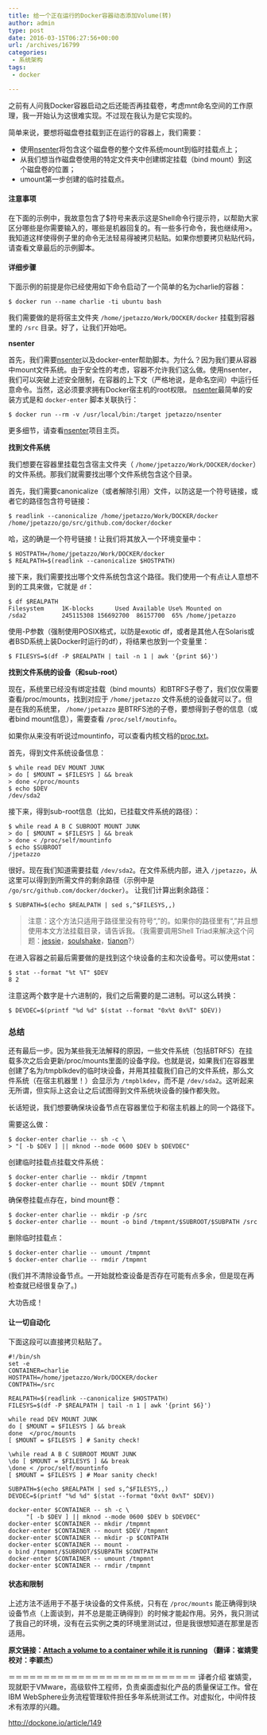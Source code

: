 ```yaml
---
title: 给一个正在运行的Docker容器动态添加Volume(转)
author: admin
type: post
date: 2016-03-15T06:27:56+00:00
url: /archives/16799
categories:
 - 系统架构
tags:
 - docker

---
```

之前有人问我Docker容器启动之后还能否再挂载卷，考虑mnt命名空间的工作原理，我一开始认为这很难实现。不过现在我认为是它实现的。

简单来说，要想将磁盘卷挂载到正在运行的容器上，我们需要：

 * 使用[nsenter][1]将包含这个磁盘卷的整个文件系统mount到临时挂载点上；
 * 从我们想当作磁盘卷使用的特定文件夹中创建绑定挂载（bind mount）到这个磁盘卷的位置；
 * umount第一步创建的临时挂载点。

#### **注意事项**

在下面的示例中，我故意包含了$符号来表示这是Shell命令行提示符，以帮助大家区分哪些是你需要输入的，哪些是机器回复的。有一些多行命令，我也继续用>。我知道这样使得例子里的命令无法轻易得被拷贝粘贴。如果你想要拷贝粘贴代码，请查看文章最后的示例脚本。

#### **详细步骤**

下面示例的前提是你已经使用如下命令启动了一个简单的名为charlie的容器：

```
$ docker run --name charlie -ti ubuntu bash

```

我们需要做的是将宿主文件夹 `/home/jpetazzo/Work/DOCKER/docker` 挂载到容器里的 `/src` 目录。好了，让我们开始吧。

**nsenter**

首先，我们需要[nsenter][1]以及docker-enter帮助脚本。为什么？因为我们要从容器中mount文件系统。由于安全性的考虑，容器不允许我们这么做。使用nsenter，我们可以突破上述安全限制，在容器的上下文（严格地说，是命名空间）中运行任意命令。当然，这必须要求拥有Docker宿主机的root权限。
[nsenter][1]最简单的安装方式是和 `docker-enter` 脚本关联执行：

```
$ docker run --rm -v /usr/local/bin:/target jpetazzo/nsenter

```

更多细节，请查看[nsenter][1]项目主页。

**找到文件系统**

我们想要在容器里挂载包含宿主文件夹（ `/home/jpetazzo/Work/DOCKER/docker`）的文件系统。那我们就需要找出哪个文件系统包含这个目录。

首先，我们需要canonicalize（或者解除引用）文件，以防这是一个符号链接，或者它的路径包含符号链接：

```
$ readlink --canonicalize /home/jpetazzo/Work/DOCKER/docker
/home/jpetazzo/go/src/github.com/docker/docker

```

哈，这的确是一个符号链接！让我们将其放入一个环境变量中：

```
$ HOSTPATH=/home/jpetazzo/Work/DOCKER/docker
$ REALPATH=$(readlink --canonicalize $HOSTPATH)

```

接下来，我们需要找出哪个文件系统包含这个路径。我们使用一个有点让人意想不到的工具来做，它就是 `df`：

```
$ df $REALPATH
Filesystem     1K-blocks      Used Available Use% Mounted on
/sda2          245115308 156692700  86157700  65% /home/jpetazzo

```

使用-P参数（强制使用POSIX格式，以防是exotic df，或者是其他人在Solaris或者BSD系统上装Docker时运行的df），将结果也放到一个变量里：

```
$ FILESYS=$(df -P $REALPATH | tail -n 1 | awk '{print $6}')

```

**找到文件系统的设备（和sub-root）**

现在，系统里已经没有绑定挂载（bind mounts）和BTRFS子卷了，我们仅仅需要查看/proc/mounts，找到对应于 `/home/jpetazzo` 文件系统的设备就可以了。但是在我的系统里， `/home/jpetazzo` 是BTRFS池的子卷，要想得到子卷的信息（或者bind mount信息），需要查看 `/proc/self/moutinfo`。

如果你从来没有听说过mountinfo，可以查看内核文档的[proc.txt][2]。

首先，得到文件系统设备信息：

```
$ while read DEV MOUNT JUNK
> do [ $MOUNT = $FILESYS ] && break
> done </proc/mounts
$ echo $DEV
/dev/sda2

```

接下来，得到sub-root信息（比如，已挂载文件系统的路径）：

```
$ while read A B C SUBROOT MOUNT JUNK
> do [ $MOUNT = $FILESYS ] && break
> done < /proc/self/mountinfo
$ echo $SUBROOT
/jpetazzo

```

很好。现在我们知道需要挂载 `/dev/sda2`。在文件系统内部，进入 `/jpetazzo`，从这里可以得到到所需文件的剩余路径（示例中是 `/go/src/github.com/docker/docker`）。
让我们计算出剩余路径：

```
$ SUBPATH=$(echo $REALPATH | sed s,^$FILESYS,,)

```



> 注意：这个方法只适用于路径里没有符号“,”的。如果你的路径里有“,”并且想使用本文方法挂载目录，请告诉我。（我需要调用Shell Triad来解决这个问题：[jessie][3]，[soulshake][4]，[tianon][5]?）

在进入容器之前最后需要做的是找到这个块设备的主和次设备号。可以使用stat：

```
$ stat --format "%t %T" $DEV
8 2

```

注意这两个数字是十六进制的，我们之后需要的是二进制。可以这么转换：

```
$ DEVDEC=$(printf "%d %d" $(stat --format "0x%t 0x%T" $DEV))

```



### 总结

还有最后一步。因为某些我无法解释的原因，一些文件系统（包括BTRFS）在挂载多次之后会更新/proc/mounts里面的设备字段。也就是说，如果我们在容器里创建了名为/tmpblkdev的临时块设备，并用其挂载我们自己的文件系统，那么文件系统（在宿主机器里！）会显示为 `/tmpblkdev`，而不是 `/dev/sda2`。这听起来无所谓，但实际上这会让之后试图得到文件系统块设备的操作都失败。

长话短说，我们想要确保块设备节点在容器里位于和宿主机器上的同一个路径下。

需要这么做：

```
$ docker-enter charlie -- sh -c \
> "[ -b $DEV ] || mknod --mode 0600 $DEV b $DEVDEC"

```

创建临时挂载点挂载文件系统：

```
$ docker-enter charlie -- mkdir /tmpmnt
$ docker-enter charlie -- mount $DEV /tmpmnt

```

确保卷挂载点存在，bind mount卷：

```
$ docker-enter charlie -- mkdir -p /src
$ docker-enter charlie -- mount -o bind /tmpmnt/$SUBROOT/$SUBPATH /src

```

删除临时挂载点：

```
$ docker-enter charlie -- umount /tmpmnt
$ docker-enter charlie -- rmdir /tmpmnt

```

(我们并不清除设备节点。一开始就检查设备是否存在可能有点多余，但是现在再检查就已经很复杂了。)

大功告成！

#### 让一切自动化

下面这段可以直接拷贝粘贴了。

```
#!/bin/sh
set -e
CONTAINER=charlie
HOSTPATH=/home/jpetazzo/Work/DOCKER/docker
CONTPATH=/src

REALPATH=$(readlink --canonicalize $HOSTPATH)
FILESYS=$(df -P $REALPATH | tail -n 1 | awk '{print $6}')

while read DEV MOUNT JUNK
do [ $MOUNT = $FILESYS ] && break
done  </proc/mounts
[ $MOUNT = $FILESYS ] # Sanity check!

\while read A B C SUBROOT MOUNT JUNK
\do [ $MOUNT = $FILESYS ] && break
\done < /proc/self/mountinfo
[ $MOUNT = $FILESYS ] # Moar sanity check!

SUBPATH=$(echo $REALPATH | sed s,^$FILESYS,,)
DEVDEC=$(printf "%d %d" $(stat --format "0x%t 0x%T" $DEV))

docker-enter $CONTAINER -- sh -c \
     "[ -b $DEV ] || mknod --mode 0600 $DEV b $DEVDEC"
docker-enter $CONTAINER -- mkdir /tmpmnt
docker-enter $CONTAINER -- mount $DEV /tmpmnt
docker-enter $CONTAINER -- mkdir -p $CONTPATH
docker-enter $CONTAINER -- mount -o bind /tmpmnt/$SUBROOT/$SUBPATH $CONTPATH
docker-enter $CONTAINER -- umount /tmpmnt
docker-enter $CONTAINER -- rmdir /tmpmnt

```



#### 状态和限制

上述方法不适用于不基于块设备的文件系统，只有在 `/proc/mounts` 能正确得到块设备节点（上面谈到，并不总是能正确得到）的时候才能起作用。另外，我只测试了我自己的环境，没有在云实例之类的环境里测试过，但是我很想知道在那里是否适用。

**原文链接：[Attach a volume to a container while it is running][6] （翻译：崔婧雯 校对：李颖杰）**

＝＝＝＝＝＝＝＝＝＝＝＝＝＝＝＝＝＝＝＝＝＝＝＝＝＝＝
译者介绍
崔婧雯，现就职于VMware，高级软件工程师，负责桌面虚拟化产品的质量保证工作。曾在IBM WebSphere业务流程管理软件担任多年系统测试工作。对虚拟化，中间件技术有浓厚的兴趣。

http://dockone.io/article/149

 [1]: https://github.com/jpetazzo/nsenter
 [2]: https://www.kernel.org/doc/Documentation/filesystems/proc.txt
 [3]: https://twitter.com/frazelledazzell
 [4]: https://twitter.com/s0ulshake
 [5]: https://twitter.com/tianon
 [6]: http://jpetazzo.github.io/2015/01/13/docker-mount-dynamic-volumes/